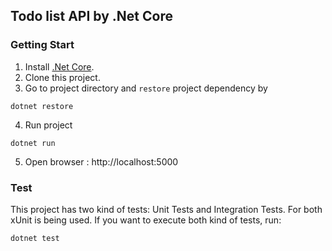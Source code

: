 ## Todo list API by .Net Core

### Getting Start
1. Install [.Net Core](https://www.microsoft.com/net/core).
2. Clone this project.
3. Go to project directory and `restore` project dependency by
```
dotnet restore
```
4. Run project
```
dotnet run
```
5. Open browser : http://localhost:5000

### Test
This project has two kind of tests: Unit Tests and Integration Tests. For both xUnit is being used. If you want to execute both kind of tests, run:
```
dotnet test
```
